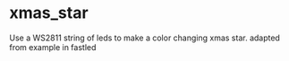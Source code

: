 # xmas_star
Use a WS2811 string of leds to make a color changing xmas star. adapted from example in fastled
